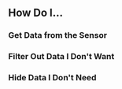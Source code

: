 ## How Do I...

### Get Data from the Sensor

### Filter Out Data I Don't Want

### Hide Data I Don't Need
